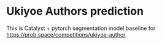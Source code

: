 # Ukiyoe Authors prediction
This is Catalyst + pytorch segmentation model baseline for https://prob.space/competitions/ukiyoe-author
